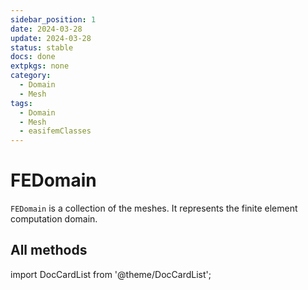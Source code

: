 ```yaml
---
sidebar_position: 1
date: 2024-03-28 
update: 2024-03-28 
status: stable
docs: done
extpkgs: none
category:
  - Domain
  - Mesh
tags:
  - Domain
  - Mesh
  - easifemClasses
---
```


# FEDomain

<!-- markdownlint-disable MD013 MD033 -->

`FEDomain` is a collection of the meshes. It represents the finite element computation domain.

## All methods

import DocCardList from '@theme/DocCardList';

<DocCardList />
